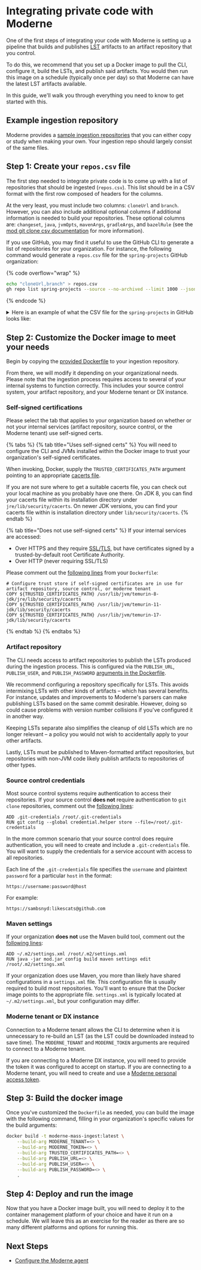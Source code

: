 # Integrating private code with Moderne

One of the first steps of integrating your code with Moderne is setting up a pipeline that builds and publishes [LST](../references/concepts/lossless-semantic-trees.md) artifacts to an artifact repository that you control.

To do this, we recommend that you set up a Docker image to pull the CLI, configure it, build the LSTs, and publish said artifacts. You would then run this image on a schedule (typically once per day) so that Moderne can have the latest LST artifacts available.

In this guide, we'll walk you through everything you need to know to get started with this.

## Example ingestion repository

Moderne provides a [sample ingestion repositories](https://github.com/moderneinc/mass-ingest-example) that you can either copy or study when making your own. Your ingestion repo should largely consist of the same files.

## Step 1: Create your `repos.csv` file

The first step needed to integrate private code is to come up with a list of repositories that should be ingested (`repos.csv`). This list should be in a CSV format with the first row composed of headers for the columns.

At the very least, you must include two columns: `cloneUrl` and `branch`. However, you can also include additional optional columns if additional information is needed to build your repositories. These optional columns are: `changeset`, `java`, `jvmOpts`, `mavenArgs`, `gradleArgs`, and `bazelRule` (see the [mod git clone csv documentation](/user-documentation/moderne-cli/cli-reference.md#mod-git-clone-csv) for more information).

If you use GitHub, you may find it useful to use the GitHub CLI to generate a list of repositories for your organization. For instance, the following command would generate a `repos.csv` file for the `spring-projects` GitHub organization:

{% code overflow="wrap" %}
```bash
echo "cloneUrl,branch" > repos.csv
gh repo list spring-projects --source --no-archived --limit 1000 --json sshUrl,defaultBranchRef --template "{{range .}}{{.sshUrl}},{{.defaultBranchRef.name}}{{\"\n\"}}{{end}}" >> repos.csv
```
{% endcode %}

<details>

<summary>Here is an example of what the CSV file for the <code>spring-projects</code> in GitHub looks like:</summary>

```
cloneUrl,branch
git@github.com:spring-projects/spring-cli.git,main
git@github.com:spring-projects/spring-ai.git,main
git@github.com:spring-projects/spring-pulsar.git,main
git@github.com:spring-projects/spring-framework.git,main
git@github.com:spring-projects/spring-amqp-samples.git,main
git@github.com:spring-projects/spring-amqp.git,main
git@github.com:spring-projects/spring-boot.git,main
git@github.com:spring-projects/spring-security-samples.git,main
git@github.com:spring-projects/spring-kafka.git,main
git@github.com:spring-projects/spring-session.git,main
git@github.com:spring-projects/spring-authorization-server.git,main
git@github.com:spring-projects/spring-batch.git,main
git@github.com:spring-projects/spring-integration.git,main
git@github.com:spring-projects/spring-integration-samples.git,main
git@github.com:spring-projects/spring-data-commons.git,main
git@github.com:spring-projects/spring-data-neo4j.git,main
git@github.com:spring-projects/spring-graphql.git,main
git@github.com:spring-projects/spring-data-redis.git,main
git@github.com:spring-projects/spring-data-keyvalue.git,main
git@github.com:spring-projects/spring-data-rest.git,main
git@github.com:spring-projects/spring-security.git,main
git@github.com:spring-projects/spring-petclinic.git,main
git@github.com:spring-projects/spring-modulith.git,main
git@github.com:spring-projects/spring-data-mongodb.git,main
git@github.com:spring-projects/spring-data-relational.git,main
git@github.com:spring-projects/spring-data-jpa.git,main
git@github.com:spring-projects/spring-data-couchbase.git,main
git@github.com:spring-projects/spring-data-bom.git,main
git@github.com:spring-projects/spring-data-build.git,main
git@github.com:spring-projects/spring-data-elasticsearch.git,main
git@github.com:spring-projects/spring-shell.git,main
git@github.com:spring-projects/spring-retry.git,main
git@github.com:spring-projects/spring-ws.git,main
git@github.com:spring-projects/spring-data-release.git,main
git@github.com:spring-projects/sts4.git,main
git@github.com:spring-projects/spring-data-ldap.git,main
git@github.com:spring-projects/spring-data-cassandra.git,main
git@github.com:spring-projects/spring-ldap.git,main
git@github.com:spring-projects/spring-integration-aws.git,main
git@github.com:spring-projects/spring-rewrite-commons.git,main
git@github.com:spring-projects/spring-aot-smoke-tests.git,ci
git@github.com:spring-projects/spring-hateoas.git,main
git@github.com:spring-projects/spring-restdocs.git,main
git@github.com:spring-projects/spring-lifecycle-smoke-tests.git,main
git@github.com:spring-projects/spring-security-kerberos.git,main
git@github.com:spring-projects/spring-webflow.git,main
git@github.com:spring-projects/spring-net.git,main
git@github.com:spring-projects/spring-data-examples.git,main
git@github.com:spring-projects/spring-statemachine.git,main
git@github.com:spring-projects/spring-vault.git,main
git@github.com:spring-projects/spring-credhub.git,main
git@github.com:spring-projects/spring-batch-extensions.git,main
git@github.com:spring-projects/spring-session-data-mongodb.git,main
git@github.com:spring-projects/spring-plugin.git,main
git@github.com:spring-projects/spring-test-data-geode.git,main
git@github.com:spring-projects/security-advisories.git,main
git@github.com:spring-projects/spring-guice.git,main
git@github.com:spring-projects/spring-data-dev-tools.git,main
git@github.com:spring-projects/spring-data-envers.git,main
git@github.com:spring-projects/spring-data-r2dbc.git,main
git@github.com:spring-projects/spring-boot-data-geode.git,main
git@github.com:spring-projects/spring-session-data-geode.git,main
git@github.com:spring-projects/spring-session-bom.git,main
git@github.com:spring-projects/spring-data-geode.git,main
git@github.com:spring-projects/spring-flo.git,main
git@github.com:spring-projects/.github.git,main
git@github.com:spring-projects/spring-webflow-samples.git,main
git@github.com:spring-projects/eclipse-integration-tcserver.git,main
git@github.com:spring-projects/gh-pages.git,gh-pages
git@github.com:spring-projects/spring-hateoas-examples.git,main
git@github.com:spring-projects/spring-ws-samples.git,main
git@github.com:spring-projects/sts-thirdparty-p2-repo.git,master
git@github.com:spring-projects/spring-integration-extensions.git,main
git@github.com:spring-projects/spring-restdocs-samples.git,main
git@github.com:spring-projects/spring-graphql-examples.git,main
git@github.com:spring-projects/spring-data.git,master
git@github.com:spring-projects/spring-loaded.git,master
git@github.com:spring-projects/spring-data-gemfire.git,main
git@github.com:spring-projects/spring-cloud.git,master
git@github.com:spring-projects/spring-session-data-mongodb-examples.git,main
git@github.com:spring-projects/spring-integration-flow.git,master
git@github.com:spring-projects/spring-integration-splunk.git,master
```

</details>

## Step 2: Customize the Docker image to meet your needs

Begin by copying the [provided Dockerfile](https://github.com/moderneinc/mass-ingest-example/blob/main/Dockerfile) to your ingestion repository.

From there, we will modify it depending on your organizational needs. Please note that the ingestion process requires access to several of your internal systems to function correctly. This includes your source control system, your artifact repository, and your Moderne tenant or DX instance.

### Self-signed certifications

Please select the tab that applies to your organization based on whether or not your internal services (artifact repository, source control, or the Moderne tenant) use self-signed certs.

{% tabs %}
{% tab title="Uses self-signed certs" %}
You will need to configure the CLI and JVMs installed within the Docker image to trust your organization's self-signed certificates. 

When invoking, Docker, supply the `TRUSTED_CERTIFICATES_PATH` argument pointing to an appropriate [cacerts file](https://www.ibm.com/docs/en/sdk-java-technology/8?topic=certificate-cacerts-certificates-file).

If you are not sure where to get a suitable cacerts file, you can check out your local machine as you probably have one there. On JDK 8, you can find your cacerts file within its installation directory under `jre/lib/security/cacerts`. On newer JDK versions, you can find your cacerts file within is installation directory under `lib/security/cacerts`.
{% endtab %}

{% tab title="Does not use self-signed certs" %}
If your internal services are accessed:

* Over HTTPS and they require [SSL/TLS](https://en.wikipedia.org/wiki/Transport_Layer_Security), but have certificates signed by a trusted-by-default root Certificate Authority.
* Over HTTP (never requiring SSL/TLS)

Please comment out the [following lines](https://github.com/moderneinc/mass-ingest-example/blob/main/Dockerfile#L40-L42) from your `Dockerfile`:

```docker
# Configure trust store if self-signed certificates are in use for artifact repository, source control, or moderne tenant
COPY ${TRUSTED_CERTIFICATES_PATH} /usr/lib/jvm/temurin-8-jdk/jre/lib/security/cacerts
COPY ${TRUSTED_CERTIFICATES_PATH} /usr/lib/jvm/temurin-11-jdk/lib/security/cacerts
COPY ${TRUSTED_CERTIFICATES_PATH} /usr/lib/jvm/temurin-17-jdk/lib/security/cacerts
```
{% endtab %}
{% endtabs %}

### Artifact repository

The CLI needs access to artifact repositories to publish the LSTs produced during the ingestion process. This is configured via the `PUBLISH_URL`, `PUBLISH_USER`, and `PUBLISH_PASSWORD` [arguments in the Dockerfile](https://github.com/moderneinc/mass-ingest-example/blob/main/Dockerfile#L18-L20).

We recommend configuring a repository specifically for LSTs. This avoids intermixing LSTs with other kinds of artifacts – which has several benefits. For instance, updates and improvements to Moderne's parsers can make publishing LSTs based on the same commit desirable. However, doing so could cause problems with version number collisions if you've configured it in another way. 

Keeping LSTs separate also simplifies the cleanup of old LSTs which are no longer relevant – a policy you would not wish to accidentally apply to your other artifacts. 

Lastly, LSTs must be published to Maven-formatted artifact repositories, but repositories with non-JVM code likely publish artifacts to repositories of other types.

### Source control credentials

Most source control systems require authentication to access their repositories. If your source control **does not** require authentication to `git clone` repositories, comment out the [following lines](https://github.com/moderneinc/mass-ingest-example/blob/main/Dockerfile#L35-L36):

```docker
ADD .git-credentials /root/.git-credentials
RUN git config --global credential.helper store --file=/root/.git-credentials
```

In the more common scenario that your source control does require authentication, you will need to create and include a `.git-credentials` file. You will want to supply the credentials for a service account with access to all repositories.

Each line of the `.git-credentials` file specifies the `username` and plaintext `password` for a particular `host` in the format:

```
https://username:password@host
```

For example:

```
https://sambsnyd:likescats@github.com
```

### Maven settings

If your organization **does not** use the Maven build tool, comment out the [following lines](https://github.com/moderneinc/mass-ingest-example/blob/main/Dockerfile#L30-L31):

```docker
ADD ~/.m2/settings.xml /root/.m2/settings.xml
RUN java -jar mod.jar config build maven settings edit /root/.m2/settings.xml
```

If your organization does use Maven, you more than likely have shared configurations in a `settings.xml` file. This configuration file is usually required to build most repositories. You'll want to ensure that the Docker image points to the appropriate file. `settings.xml` is typically located at `~/.m2/settings.xml`, but your configuration may differ.

### Moderne tenant or DX instance

Connection to a Moderne tenant allows the CLI to determine when it is unnecessary to re-build an LST (as the LST could be downloaded instead to save time). The `MODERNE_TENANT` and `MODERNE_TOKEN` arguments are required to connect to a Moderne tenant.

If you are connecting to a Moderne DX instance, you will need to provide the token it was configured to accept on startup. If you are connecting to a Moderne tenant, you will need to create and use a [Moderne personal access token](../../../user-documentation/moderne-platform/how-to-guides/create-api-access-tokens.md). 

## Step 3: Build the docker image

Once you've customized the `Dockerfile` as needed, you can build the image with the following command, filling in your organization's specific values for the build arguments:

```bash
docker build -t moderne-mass-ingest:latest \
    --build-arg MODERNE_TENANT=<> \
    --build-arg MODERNE_TOKEN=<> \
    --build-arg TRUSTED_CERTIFICATES_PATH=<> \
    --build-arg PUBLISH_URL=<> \
    --build-arg PUBLISH_USER=<> \
    --build-arg PUBLISH_PASSWORD=<> \
    .
```

## Step 4: Deploy and run the image

Now that you have a Docker image built, you will need to deploy it to the container management platform of your choice and have it run on a schedule. We will leave this as an exercise for the reader as there are so many different platforms and options for running this. 

## Next Steps

* [Configure the Moderne agent](agent-configuration/agent-configuration.md)
